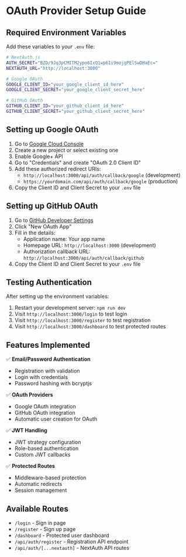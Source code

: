 # OAuth Provider Setup Guide

## Required Environment Variables

Add these variables to your `.env` file:

```bash
# NextAuth.js
AUTH_SECRET="BZD/9Jq3pCMITM2ypo6IxQ1wp6Ii9mojgPElSwDHaEc="
NEXTAUTH_URL="http://localhost:3000"

# Google OAuth
GOOGLE_CLIENT_ID="your_google_client_id_here"
GOOGLE_CLIENT_SECRET="your_google_client_secret_here"

# GitHub OAuth  
GITHUB_CLIENT_ID="your_github_client_id_here"
GITHUB_CLIENT_SECRET="your_github_client_secret_here"
```

## Setting up Google OAuth

1. Go to [Google Cloud Console](https://console.cloud.google.com/)
2. Create a new project or select existing one
3. Enable Google+ API
4. Go to "Credentials" and create "OAuth 2.0 Client ID"
5. Add these authorized redirect URIs:
   - `http://localhost:3000/api/auth/callback/google` (development)
   - `https://yourdomain.com/api/auth/callback/google` (production)
6. Copy the Client ID and Client Secret to your `.env` file

## Setting up GitHub OAuth

1. Go to [GitHub Developer Settings](https://github.com/settings/developers)
2. Click "New OAuth App"
3. Fill in the details:
   - Application name: Your app name
   - Homepage URL: `http://localhost:3000` (development)
   - Authorization callback URL: `http://localhost:3000/api/auth/callback/github`
4. Copy the Client ID and Client Secret to your `.env` file

## Testing Authentication

After setting up the environment variables:

1. Restart your development server: `npm run dev`
2. Visit `http://localhost:3000/login` to test login
3. Visit `http://localhost:3000/register` to test registration
4. Visit `http://localhost:3000/dashboard` to test protected routes

## Features Implemented

✅ **Email/Password Authentication**
- Registration with validation
- Login with credentials
- Password hashing with bcryptjs

✅ **OAuth Providers**
- Google OAuth integration
- GitHub OAuth integration
- Automatic user creation for OAuth

✅ **JWT Handling**
- JWT strategy configuration
- Role-based authentication
- Custom JWT callbacks

✅ **Protected Routes**
- Middleware-based protection
- Automatic redirects
- Session management

## Available Routes

- `/login` - Sign in page
- `/register` - Sign up page  
- `/dashboard` - Protected user dashboard
- `/api/auth/register` - Registration API endpoint
- `/api/auth/[...nextauth]` - NextAuth API routes 